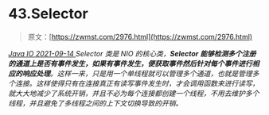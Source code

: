<!--yml
category: 未分类
date: 0001-01-01 00:00:00
--->

# 43.Selector

> 原文：[https://zwmst.com/2976.html](https://zwmst.com/2976.html)

   [ *Java IO* ](https://zwmst.com/java-io)*[ <time datetime="2021-09-14T22:52:39+08:00"> 2021-09-14 </time> ](https://zwmst.com/2976.html)  Selector 类是 NIO 的核心类，**Selector 能够检测多个注册的通道上是否有事件发生，如果有事件发生，便获取事件然后针对每个事件进行相应的响应处理**。这样一来，只是用一个单线程就可以管理多个通道，也就是管理多个连接。这样使得只有在连接真正有读写事件发生时，才会调用函数来进行读写，就大大地减少了系统开销，并且不必为每个连接都创建一个线程，不用去维护多个线程，并且避免了多线程之间的上下文切换导致的开销。*